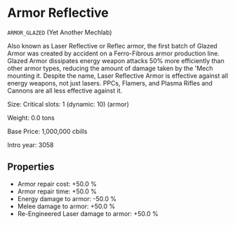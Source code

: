 # Armor Reflective

`ARMOR_GLAZED` (Yet Another Mechlab)

Also known as Laser Reflective or Reflec armor, the first batch of Glazed Armor was created by accident on a Ferro-Fibrous armor production line.
Glazed Armor dissipates energy weapon attacks 50% more efficiently than other armor types, reducing the amount of damage taken by the 'Mech mounting it. Despite the name, Laser Reflective Armor is effective against all energy weapons, not just lasers. PPCs, Flamers, and Plasma Rifles and Cannons are all less effective against it.

Size: Critical slots: 1 (dynamic: 10) (armor)

Weight: 0.0 tons

Base Price: 1,000,000 cbills

Intro year: 3058

## Properties
* Armor repair cost: +50.0 %
* Armor repair time: +50.0 %
* Energy damage to armor: -50.0 %
* Melee damage to armor: +50.0 %
* Re-Engineered Laser damage to armor: +50.0 %
